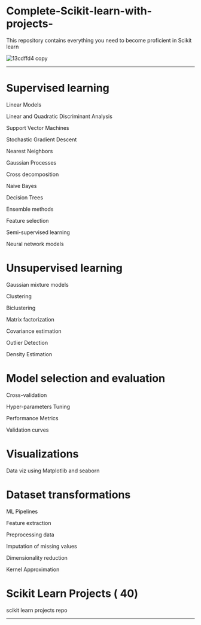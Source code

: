 # Complete-Scikit-learn-with-projects-
This repository contains everything you need to become proficient in Scikit learn

![13cdffd4 copy](https://user-images.githubusercontent.com/104568275/210075197-e4b2aae3-8e9c-47c6-ac3e-fe3b804048c3.png)


---

# Supervised learning

Linear Models

Linear and Quadratic Discriminant Analysis

Support Vector Machines

Stochastic Gradient Descent

Nearest Neighbors

Gaussian Processes

Cross decomposition

Naive Bayes

Decision Trees

Ensemble methods

Feature selection

Semi-supervised learning

Neural network models

# Unsupervised learning

Gaussian mixture models

Clustering

Biclustering

Matrix factorization

Covariance estimation

Outlier Detection

Density Estimation

# Model selection and evaluation

Cross-validation

Hyper-parameters Tuning

Performance Metrics

Validation curves

# Visualizations

Data viz using Matplotlib and seaborn

# Dataset transformations

ML Pipelines

Feature extraction

Preprocessing data

Imputation of missing values

Dimensionality reduction

Kernel Approximation

# Scikit Learn Projects ( 40)

scikit learn projects repo 

---
